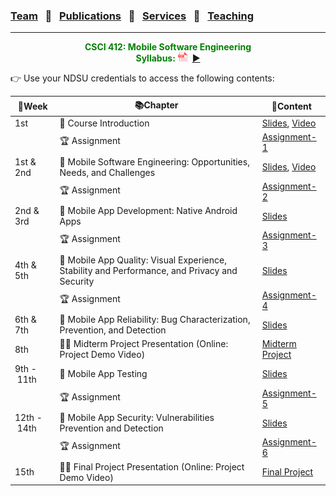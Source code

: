 ### [Team](stamlab.md) &nbsp;&nbsp;🌴&nbsp;&nbsp; [Publications](publications.md) &nbsp;&nbsp;🌴&nbsp;&nbsp; [Services](services.md) &nbsp;&nbsp;🌴&nbsp;&nbsp; [Teaching](teaching.md)
***
<style type="text/css">
.center{
  text-align:center; 
  display:block;
}
.centerImg {
  display: block;
  margin-left: 170px;  
}
</style>

<p class="center" style="color:green;">
<b>CSCI 412: Mobile Software Engineering</b> <br>
<b>Syllabus:</b> <a href="teaching/syllabus/412fall23.pdf" target="_blank"><img src="assets/img/pdficon.png" width="15" height="15"></a>&nbsp;&nbsp;<a href="https://youtu.be/XfkRyP2y3m0" target="_blank">▶️</a>
</p>
👉 Use your NDSU credentials to access the following contents:

| 📅Week               | 📚Chapter                                                            | 📁Content                                                                                                                                                                                                   | 
|----------------------|----------------------------------------------------------------------|-------------------------------------------------------------------------------------------------------------------------------------------------------------------------------------------------------------|
| 1st                  | 🔖 Course Introduction                                               | <a href="https://docs.google.com/presentation/d/1BBqpcGUz5zTM6K5fRzpienib10zik6ceCV7jvo5MkcA/edit?usp=sharing" target="_blank">Slides</a>, <a href="https://youtu.be/XfkRyP2y3m0" target="_blank">Video</a> |
|                      | 🏆 Assignment                                                        | <a href="https://docs.google.com/document/d/1NURDHBZo74xQM2mzepLoXcvuNTEtQc_rI-pWOs8hglM/edit?usp=sharing" target="_blank">Assignment-1</a>                                                                 |
| 1st & 2nd            | 🔖 Mobile Software Engineering: Opportunities, Needs, and Challenges | <a href="https://docs.google.com/presentation/d/1HByiX5SAkvW0vNuwO5rRom-q5-7CanDmRTeBX2ymcFM/edit?usp=sharing" target="_blank">Slides</a>, <a href="https://youtu.be/VtT2LUfOra4" target="_blank">Video</a> |
|                      | 🏆 Assignment                                                        | <a href="https://docs.google.com/document/d/1W3pyyvWSyawuWcMLtmuh1rs_RMYwwR97VRSv0JoNsCM/edit?usp=sharing" target="_blank">Assignment-2</a>                                                                 |
| 2nd & 3rd            | 🔖 Mobile App Development: Native Android Apps                       | <a href="https://docs.google.com/presentation/d/1DcFj_0GeWkSR6w_xQFZdBZJquyugb7zxh4uXWYTBK2E/edit?usp=sharing" target="_blank">Slides</a>                                                                   |
|                      | 🏆 Assignment                                                        | <a href="https://docs.google.com/document/d/1AblRio-KHDrBCZ2T7s3TzDEygi2d1-ZSfKYiZ4DCoQs/edit?usp=sharing" target="_blank">Assignment-3</a>                                                                 |
| 4th & 5th            | 🔖 Mobile App Quality: Visual Experience, Stability and Performance, and Privacy and Security                                   | <a href="https://docs.google.com/presentation/d/1rMD7uSYDUhQDJzX0c-EOSjjdaGCVVfbJ099SHTSBLhM/edit?usp=sharing" target="_blank">Slides</a>                                                                   |
|                      | 🏆 Assignment                                                        | <a href="https://docs.google.com/document/d/1yBIJhygusHrFG2QcJRPJFDhTZwYv5w38uhwojIUJnTs/edit?usp=sharing" target="_blank">Assignment-4</a>                                                                 |
| 6th & 7th            | 🔖 Mobile App Reliability: Bug Characterization, Prevention, and Detection                       | <a href="https://docs.google.com/presentation/d/1ctTys8p4Ff39gr2Vsj8l9dbIQWvvnmrCt9GEWh_Cb9A/edit?usp=sharing" target="_blank">Slides</a>                                                                   |
| 8th                  | 👩‍🏫 Midterm Project Presentation (Online: Project Demo Video)      | <a href="https://docs.google.com/document/d/1bIwxdAI689ojdFD1NphWYqlsOdsKvwWimfN9N_EL8cE/edit?usp=sharing" target="_blank">Midterm Project</a>                                                              |
| 9th&nbsp;-&nbsp;11th | 🔖 Mobile App Testing                                                | <a href="https://docs.google.com/presentation/d/1Ya-jcgZ_WlaSmCTMzSJe42biaSaIxurleomHXKh-FJ4/edit?usp=sharing" target="_blank">Slides</a>                                                                   |
|                      | 🏆 Assignment                                                        | <a href="https://docs.google.com/document/d/1puNGLJ0yU307TZm1xted46_TQVtJYf1PgK9EWllVEn8/edit?usp=sharing" target="_blank">Assignment-5</a>                                                                 |
| 12th&nbsp;-&nbsp;14th| 🔖 Mobile App Security: Vulnerabilities Prevention and Detection   | <a href="https://docs.google.com/presentation/d/1NGNzAIHzMQ0Njyq0cNqwgA1sIuOAh3VVylYhDZ2Y9H8/edit?usp=sharing" target="_blank">Slides</a>                                                                   |
|                      | 🏆 Assignment                                                        | <a href="https://docs.google.com/document/d/1sHDPdMzaRTPOUqgg8bJHSPTkmt6Ey3X_7lG83yf_4pY/edit?usp=sharing" target="_blank">Assignment-6</a>                                                                 |
| 15th                 | 👩‍🏫 Final Project Presentation (Online: Project Demo Video)        | <a href="https://docs.google.com/document/d/1LG6y3Sodl2F2rChTg2Cq2kQGLcba41Pls-76AQ0p968/edit?usp=sharing" target="_blank">Final Project</a>                                                                |

